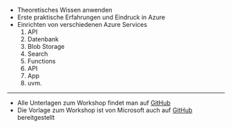- Theoretisches Wissen anwenden
- Erste praktische Erfahrungen und Eindruck in Azure
- Einrichten von verschiedenen Azure Services
    1. API
    2. Datenbank
    3. Blob Storage
    4. Search
    5. Functions
    6. API 
    7. App
    8. uvm.

---

- Alle Unterlagen zum Workshop findet man auf [GitHub](https://github.com/jnes92/talks-cloud-computing-azure)
- Die Vorlage zum Workshop ist von Microsoft auch auf [GitHub](https://github.com/Microsoft/app-innovation-workshop) bereitgestellt 
